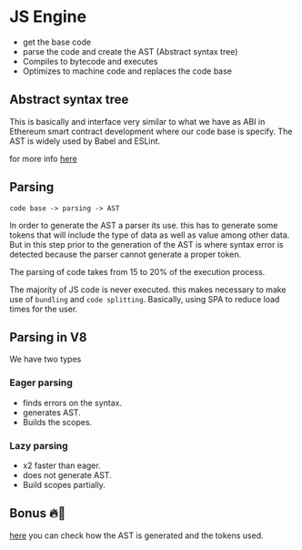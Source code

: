 # JS Engine

- get the base code
- parse the code and create the AST (Abstract syntax tree)
- Compiles to bytecode and executes
- Optimizes to machine code and replaces the code base

## Abstract syntax tree

This is basically and interface very similar to what we have as ABI in Ethereum smart contract development where our code base is specify. The AST is widely used by Babel and ESLint.

for more info [here](https://jotadeveloper.medium.com/abstract-syntax-trees-on-javascript-534e33361fc7)

## Parsing

```
code base -> parsing -> AST
```

In order to generate the AST a parser its use. this has to generate some tokens that will include the type of data as well as value among other data. But in this step prior to the generation of the AST is where syntax error is detected because the parser cannot generate a proper token.

The parsing of code takes from 15 to 20% of the execution process.

The majority of JS code is never executed. this makes necessary to make use of `bundling` and `code splitting`. Basically, using SPA to reduce load times for the user.

## Parsing in V8

We have two types

### Eager parsing

- finds errors on the syntax.
- generates AST.
- Builds the scopes.

### Lazy parsing

- x2 faster than eager.
- does not generate AST.
- Build scopes partially.

## Bonus 🔥🎉

[here](https://esprima.org/demo/parse.html#) you can check how the AST is generated and the tokens used.
